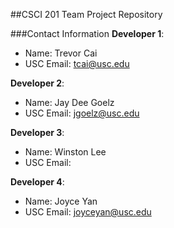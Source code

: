 ##CSCI 201 Team Project Repository

###Contact Information
**Developer 1**:
  + Name: Trevor Cai
  + USC Email: tcai@usc.edu

**Developer 2**:
  + Name: Jay Dee Goelz
  + USC Email: jgoelz@usc.edu

**Developer 3**:
  + Name: Winston Lee
  + USC Email:

**Developer 4**:
  + Name: Joyce Yan
  + USC Email: joyceyan@usc.edu
